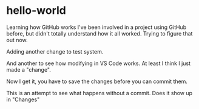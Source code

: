 # hello-world
Learning how GitHub works
I've been involved in a project using GitHub before, but didn't totally understand how it all worked.  Trying to figure that out now.

Adding another change to test system.

And another to see how modifying in VS Code works.  At least I think I just made a "change".

Now I get it, you have to save the changes before you can commit them.

This is an attempt to see what happens without a commit.  Does it show up in "Changes"